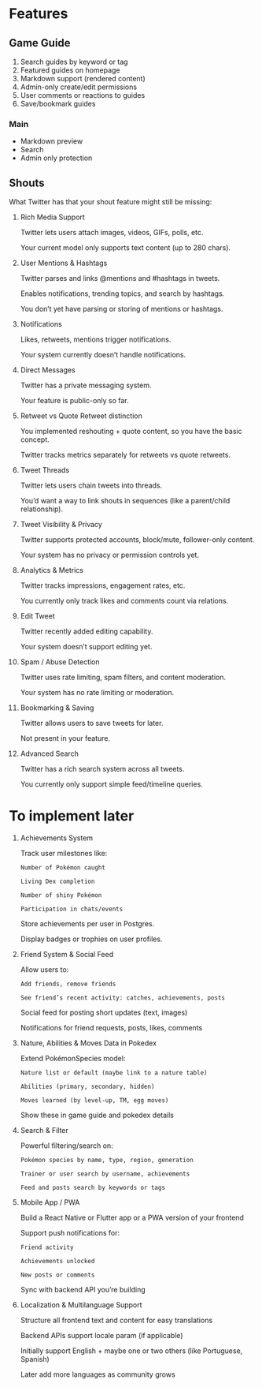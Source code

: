 # Features

## Game Guide

1.  Search guides by keyword or tag
2.  Featured guides on homepage
3.  Markdown support (rendered content)
4.  Admin-only create/edit permissions
5.  User comments or reactions to guides
6.  Save/bookmark guides

### Main

- Markdown preview
- Search
- Admin only protection

## Shouts

What Twitter has that your shout feature might still be missing:

1. Rich Media Support

   Twitter lets users attach images, videos, GIFs, polls, etc.

   Your current model only supports text content (up to 280 chars).

2. User Mentions & Hashtags

   Twitter parses and links @mentions and #hashtags in tweets.

   Enables notifications, trending topics, and search by hashtags.

   You don’t yet have parsing or storing of mentions or hashtags.

3. Notifications

   Likes, retweets, mentions trigger notifications.

   Your system currently doesn’t handle notifications.

4. Direct Messages

   Twitter has a private messaging system.

   Your feature is public-only so far.

5. Retweet vs Quote Retweet distinction

   You implemented reshouting + quote content, so you have the basic concept.

   Twitter tracks metrics separately for retweets vs quote retweets.

6. Tweet Threads

   Twitter lets users chain tweets into threads.

   You’d want a way to link shouts in sequences (like a parent/child relationship).

7. Tweet Visibility & Privacy

   Twitter supports protected accounts, block/mute, follower-only content.

   Your system has no privacy or permission controls yet.

8. Analytics & Metrics

   Twitter tracks impressions, engagement rates, etc.

   You currently only track likes and comments count via relations.

9. Edit Tweet

   Twitter recently added editing capability.

   Your system doesn’t support editing yet.

10. Spam / Abuse Detection

    Twitter uses rate limiting, spam filters, and content moderation.

    Your system has no rate limiting or moderation.

11. Bookmarking & Saving

    Twitter allows users to save tweets for later.

    Not present in your feature.

12. Advanced Search

    Twitter has a rich search system across all tweets.

    You currently only support simple feed/timeline queries.

# To implement later

1.  Achievements System

    Track user milestones like:

        Number of Pokémon caught

        Living Dex completion

        Number of shiny Pokémon

        Participation in chats/events

    Store achievements per user in Postgres.

    Display badges or trophies on user profiles.

2.  Friend System & Social Feed

    Allow users to:

        Add friends, remove friends

        See friend’s recent activity: catches, achievements, posts

    Social feed for posting short updates (text, images)

    Notifications for friend requests, posts, likes, comments

3.  Nature, Abilities & Moves Data in Pokedex

    Extend PokémonSpecies model:

        Nature list or default (maybe link to a nature table)

        Abilities (primary, secondary, hidden)

        Moves learned (by level-up, TM, egg moves)

    Show these in game guide and pokedex details

4.  Search & Filter

    Powerful filtering/search on:

        Pokémon species by name, type, region, generation

        Trainer or user search by username, achievements

        Feed and posts search by keywords or tags

5.  Mobile App / PWA

    Build a React Native or Flutter app or a PWA version of your frontend

    Support push notifications for:

        Friend activity

        Achievements unlocked

        New posts or comments

    Sync with backend API you’re building

6.  Localization & Multilanguage Support

    Structure all frontend text and content for easy translations

    Backend APIs support locale param (if applicable)

    Initially support English + maybe one or two others (like Portuguese, Spanish)

    Later add more languages as community grows
